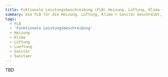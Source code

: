 ```yaml
---
title: Fuktionale Leistungsbeschreibung (FLB) Heizung, Lüftung, Klima + Sanitär
summary: Die FLB für die Heizung, Lüftung, Klima + Sanitär beschreibt, welche Arbeiten ich beauftragen möchte.
tags:
  - FLB
  - 'Funktionale Leistungsbeschreibung'
  - Heizung
  - Klima
  - Lüftung
  - Lueftung
  - Sanitär
  - Sanitaer
---
```

TBD